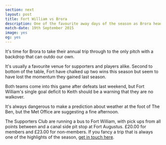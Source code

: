 ```yaml
---
section: next
layout: post
title: Fort William vs Brora
description: One of the favourite away days of the season as Brora head to Fort William.
match-date: 19th September 2015
image: yes
og: yes
---
```

It's time for Brora to take their annual trip through to the only pitch with a backdrop that can outdo our own.

It's usually a favourite venue for supporters and players alike. Second to bottom of the table, Fort have chalked up two wins this season but seem to have lost the momentum they gained last season.

Both teams come into this game after defeats last weekend, but Fort William's single goal deficit to Keith should be a warning that they are no walkover.

It's always dangerous to make a prediction about weather at the foot of The Ben, but the Met Office are suggesting a fine afternoon.

The Supporters Club are running a bus to Fort William, with pick ups from all points between and a canal side pit stop at Fort Augustus. £20.00 for members and £23.00 for non-members. If you fancy a trip that is always one of the highlights of the season, [get in touch here](mailto:brorarangers@gmail.com).